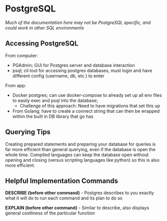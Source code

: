 # PostgreSQL

*Much of the documentation here may not be PostgreSQL specific, and could work in other SQL environments*

## Accessing PostgreSQL

From computer: 
- PGAdmin; GUI for Postgres server and database interaction
- psql; cli tool for accessing postgres databases, must login and have different config (username, db, etc.) to enter

From app:
- Docker postgres; can use docker-compose to already set up all env files to easily exec and psql into the database;
  - Challenge of this approach: Need to have migrations that set this up
- From Golang; have to create a connect string that can then be wrapped within the built in DB library that go has

## Querying Tips

Creating prepared statements and preparing your database for queries is far more efficient than general querying, even if the database is open the whole time. Compiled languages can keep the database open without opening and closing (versus scripting languages like python) so this is also more efficient.

## Helpful Implementation Commands

**DESCRIBE (before other command)** - Postgres describes to you exactly what it will do to run each command and its plan to do so 

**EXPLAIN (before other command)** - Similar to describe, also displays general costliness of the particular function